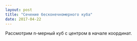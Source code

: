 ```yaml
---
layout: post
title: "Сечение бесконечномерного куба"
date: 2017-04-22
---
```


Рассмотрим n-мерный куб с центром в начале координат.
